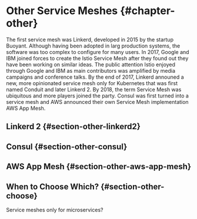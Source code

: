 # Other Service Meshes {#chapter-other}

The first service mesh was Linkerd, developed in 2015 by the startup Buoyant. Although having been adopted in larg production systems, the software was too complex to configure for many users. In 2017, Google and IBM joined forces to create the Istio Service Mesh after they found out they have been working on similar ideas. The public attention Istio enjoyed through Google and IBM as main contributors was amplified by media campaigns and conference talks. By the end of 2017, Linkerd announed a new, more opinionated service mesh only for Kubernetes that was first named Conduit and later Linkerd 2. By 2018, the term Service Mesh was ubiquitous and more players joined the party. Consul was first turned into a service mesh and AWS announced their own Service Mesh implementation AWS App Mesh.

## Linkerd 2 {#section-other-linkerd2}

## Consul {#section-other-consul}

## AWS App Mesh {#section-other-aws-app-mesh}

## When to Choose Which? {#section-other-choose}

Service meshes only for microservices?
